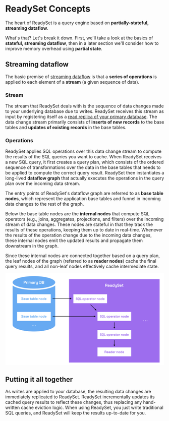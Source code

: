 # ReadySet Concepts
The heart of ReadySet is a query engine based on **partially-stateful, streaming dataflow**.

What's that? Let's break it down. First, we'll take a look at the basics of **stateful, streaming dataflow**, then
in a later section we'll consider how to improve memory overhead using **partial state**.

## Streaming dataflow
The basic premise of [streaming dataflow](https://en.wikipedia.org/wiki/Stream_processing) is that a **series
of operations** is applied to each element of a **stream** (a given sequence of data).

### Stream

The stream that ReadySet deals with is the sequence of data changes made to your underlying database due to writes.
ReadySet receives this stream as input by registering itself as a [read replica of your primary database](https://dev.mysql.com/doc/internals/en/replication.html).
The data change stream primarily consists of **inserts of new records** to the base tables and **updates of
existing records** in the base tables.

### Operations

ReadySet applies SQL operations over this data change stream to compute the results of the SQL queries you want to cache. When ReadySet receives a new SQL query, it first creates a query plan, which consists of the ordered sequence of transformations over the data in the base tables that needs to be applied to compute the correct query result. ReadySet then instantiates a long-lived **dataflow graph** that actually executes the operations in the query plan over the incoming data stream.

The entry points of ReadySet's dataflow graph are referred to as **base table nodes**, which represent the application base tables
and funnel in incoming data changes to the rest of the graph.

Below the base table nodes are the **internal nodes** that compute SQL operators (e.g., joins, aggregates, projections, and filters)
over the incoming stream of data changes. These nodes are stateful in that they track the results of these operations, keeping
them up to date in real-time. Whenever the results of the operation change due to the incoming data changes, these internal nodes
emit the updated results and propagate them downstream in the graph.

Since these internal nodes are connected together based on a query plan, the leaf nodes of the graph (referred to as **reader nodes**)
cache the final query results, and all non-leaf nodes effectively cache intermediate state.

![High Level](../assets/high-level-graph.png)

## Putting it all together
As writes are applied to your database, the resulting data changes are immediately replicated to ReadySet. ReadySet incrementally
updates its cached query results to reflect these changes, thus replacing any hand-written cache eviction logic. When using ReadySet,
you just write traditional SQL queries, and ReadySet will keep the results up-to-date for you.
